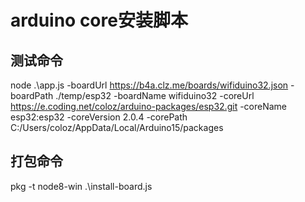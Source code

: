 # arduino core安装脚本  

## 测试命令
node .\app.js -boardUrl https://b4a.clz.me/boards/wifiduino32.json -boardPath ./temp/esp32 -boardName wifiduino32 -coreUrl https://e.coding.net/coloz/arduino-packages/esp32.git -coreName esp32:esp32 -coreVersion 2.0.4 -corePath C:/Users/coloz/AppData/Local/Arduino15/packages

## 打包命令
pkg -t node8-win .\install-board.js